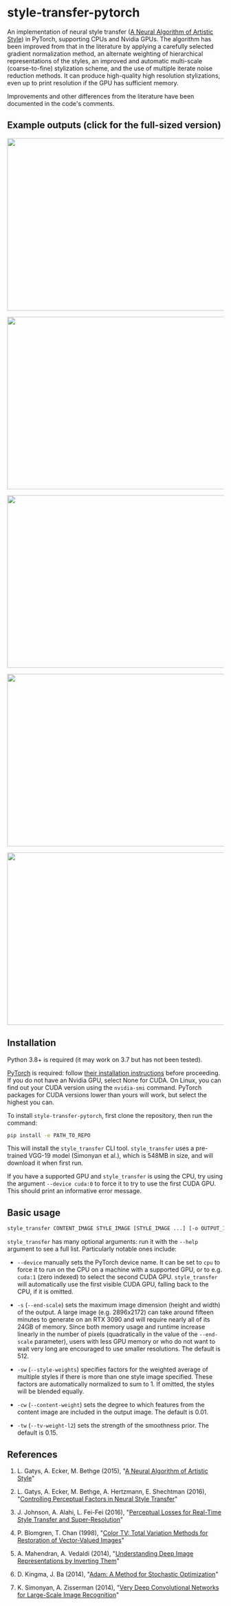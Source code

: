 # style-transfer-pytorch

An implementation of neural style transfer ([A Neural Algorithm of Artistic Style](https://arxiv.org/abs/1508.06576)) in PyTorch, supporting CPUs and Nvidia GPUs. The algorithm has been improved from that in the literature by applying a carefully selected gradient normalization method, an alternate weighting of hierarchical representations of the styles, an improved and automatic multi-scale (coarse-to-fine) stylization scheme, and the use of multiple iterate noise reduction methods. It can produce high-quality high resolution stylizations, even up to print resolution if the GPU has sufficient memory.

Improvements and other differences from the literature have been documented in the code's comments.

## Example outputs (click for the full-sized version)

<a href="https://9285c52c-d9b1-40d1-8ac1-e75634aad92d.s3-us-west-2.amazonaws.com/mst195.jpg"><img src="https://9285c52c-d9b1-40d1-8ac1-e75634aad92d.s3-us-west-2.amazonaws.com/mst195_small.jpg" width="512" height="401"></a>

<a href="https://9285c52c-d9b1-40d1-8ac1-e75634aad92d.s3-us-west-2.amazonaws.com/mst235.jpg"><img src="https://9285c52c-d9b1-40d1-8ac1-e75634aad92d.s3-us-west-2.amazonaws.com/mst235_small.jpg" width="512" height="401"></a>

<a href="https://9285c52c-d9b1-40d1-8ac1-e75634aad92d.s3-us-west-2.amazonaws.com/mst256.jpg"><img src="https://9285c52c-d9b1-40d1-8ac1-e75634aad92d.s3-us-west-2.amazonaws.com/mst256_small.jpg" width="512" height="401"></a>

<a href="https://9285c52c-d9b1-40d1-8ac1-e75634aad92d.s3-us-west-2.amazonaws.com/mst201.jpg"><img src="https://9285c52c-d9b1-40d1-8ac1-e75634aad92d.s3-us-west-2.amazonaws.com/mst201_small.jpg" width="512" height="401"></a>

<a href="https://9285c52c-d9b1-40d1-8ac1-e75634aad92d.s3-us-west-2.amazonaws.com/mst310.jpg"><img src="https://9285c52c-d9b1-40d1-8ac1-e75634aad92d.s3-us-west-2.amazonaws.com/mst310_small.jpg" width="512" height="401"></a>

## Installation

Python 3.8+ is required (it may work on 3.7 but has not been tested).

[PyTorch](https://pytorch.org) is required: follow [their installation instructions](https://pytorch.org/get-started/locally/) before proceeding. If you do not have an Nvidia GPU, select None for CUDA. On Linux, you can find out your CUDA version using the `nvidia-smi` command. PyTorch packages for CUDA versions lower than yours will work, but select the highest you can.

To install `style-transfer-pytorch`, first clone the repository, then run the command:

```sh
pip install -e PATH_TO_REPO
```

This will install the `style_transfer` CLI tool. `style_transfer` uses a pre-trained VGG-19 model (Simonyan et al.), which is 548MB in size, and will download it when first run.

If you have a supported GPU and `style_transfer` is using the CPU, try using the argument `--device cuda:0` to force it to try to use the first CUDA GPU. This should print an informative error message.

## Basic usage

```sh
style_transfer CONTENT_IMAGE STYLE_IMAGE [STYLE_IMAGE ...] [-o OUTPUT_IMAGE]
```

`style_transfer` has many optional arguments: run it with the `--help` argument to see a full list. Particularly notable ones include:

- `--device` manually sets the PyTorch device name. It can be set to `cpu` to force it to run on the CPU on a machine with a supported GPU, or to e.g. `cuda:1` (zero indexed) to select the second CUDA GPU. `style_transfer` will automatically use the first visible CUDA GPU, falling back to the CPU, if it is omitted.

- `-s` (`--end-scale`) sets the maximum image dimension (height and width) of the output. A large image (e.g. 2896x2172) can take around fifteen minutes to generate on an RTX 3090 and will require nearly all of its 24GB of memory. Since both memory usage and runtime increase linearly in the number of pixels (quadratically in the value of the `--end-scale` parameter), users with less GPU memory or who do not want to wait very long are encouraged to use smaller resolutions. The default is 512.

- `-sw` (`--style-weights`) specifies factors for the weighted average of multiple styles if there is more than one style image specified. These factors are automatically normalized to sum to 1. If omitted, the styles will be blended equally.

- `-cw` (`--content-weight`) sets the degree to which features from the content image are included in the output image. The default is 0.01.

- `-tw` (`--tv-weight-l2`) sets the strength of the smoothness prior. The default is 0.15.

## References

1. L. Gatys, A. Ecker, M. Bethge (2015), "[A Neural Algorithm of Artistic Style](https://arxiv.org/abs/1508.06576)"

1. L. Gatys, A. Ecker, M. Bethge, A. Hertzmann, E. Shechtman (2016), "[Controlling Perceptual Factors in Neural Style Transfer](https://arxiv.org/abs/1611.07865)"

1. J. Johnson, A. Alahi, L. Fei-Fei (2016), "[Perceptual Losses for Real-Time Style Transfer and Super-Resolution](https://arxiv.org/abs/1603.08155)"

1. P. Blomgren, T. Chan (1998), "[Color TV: Total Variation Methods for Restoration of Vector-Valued Images](https://ieeexplore.ieee.org/document/661180)"

1. A. Mahendran, A. Vedaldi (2014), "[Understanding Deep Image Representations by Inverting Them](https://arxiv.org/abs/1412.0035)"

1. D. Kingma, J. Ba (2014), "[Adam: A Method for Stochastic Optimization](https://arxiv.org/abs/1412.6980)"

1. K. Simonyan, A. Zisserman (2014), "[Very Deep Convolutional Networks for Large-Scale Image Recognition](https://arxiv.org/abs/1409.1556)"
